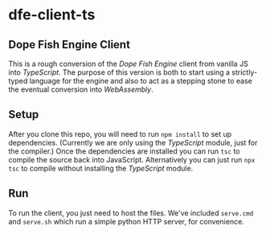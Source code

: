 # dfe-client-ts
 ## Dope Fish Engine Client

 This is a rough conversion of the *Dope Fish Engine* client from vanilla JS into *TypeScript*. The purpose of this version is both to start using a strictly-typed language for the engine and also to act as a stepping stone to ease the eventual conversion into *WebAssembly*.

 ## Setup
 After you clone this repo, you will need to run `npm install` to set up dependencies. (Currently we are only using the *TypeScript* module, just for the compiler.)
 Once the dependencies are installed you can run `tsc` to compile the source back into JavaScript.
 Alternatively you can just run `npx tsc` to compile without installing the *TypeScript* module.

 ## Run
 To run the client, you just need to host the files. We've included `serve.cmd` and `serve.sh` which run a simple python HTTP server, for convenience.
